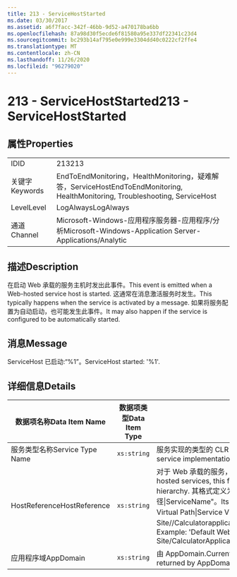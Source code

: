 ```yaml
---
title: 213 - ServiceHostStarted
ms.date: 03/30/2017
ms.assetid: a6f7facc-342f-46bb-9d52-a470178ba6bb
ms.openlocfilehash: 87a98d30f5ecde6f81580a95e337df22341c23d4
ms.sourcegitcommit: bc293b14af795e0e999e3304dd40c0222cf2ffe4
ms.translationtype: MT
ms.contentlocale: zh-CN
ms.lasthandoff: 11/26/2020
ms.locfileid: "96279020"
---
```

# <a name="213---servicehoststarted"></a><span data-ttu-id="d2730-102">213 - ServiceHostStarted</span><span class="sxs-lookup"><span data-stu-id="d2730-102">213 - ServiceHostStarted</span></span>

## <a name="properties"></a><span data-ttu-id="d2730-103">属性</span><span class="sxs-lookup"><span data-stu-id="d2730-103">Properties</span></span>  
  
|||  
|-|-|  
|<span data-ttu-id="d2730-104">ID</span><span class="sxs-lookup"><span data-stu-id="d2730-104">ID</span></span>|<span data-ttu-id="d2730-105">213</span><span class="sxs-lookup"><span data-stu-id="d2730-105">213</span></span>|  
|<span data-ttu-id="d2730-106">关键字</span><span class="sxs-lookup"><span data-stu-id="d2730-106">Keywords</span></span>|<span data-ttu-id="d2730-107">EndToEndMonitoring，HealthMonitoring，疑难解答，ServiceHost</span><span class="sxs-lookup"><span data-stu-id="d2730-107">EndToEndMonitoring, HealthMonitoring, Troubleshooting, ServiceHost</span></span>|  
|<span data-ttu-id="d2730-108">Level</span><span class="sxs-lookup"><span data-stu-id="d2730-108">Level</span></span>|<span data-ttu-id="d2730-109">LogAlways</span><span class="sxs-lookup"><span data-stu-id="d2730-109">LogAlways</span></span>|  
|<span data-ttu-id="d2730-110">通道</span><span class="sxs-lookup"><span data-stu-id="d2730-110">Channel</span></span>|<span data-ttu-id="d2730-111">Microsoft-Windows-应用程序服务器-应用程序/分析</span><span class="sxs-lookup"><span data-stu-id="d2730-111">Microsoft-Windows-Application Server-Applications/Analytic</span></span>|  
  
## <a name="description"></a><span data-ttu-id="d2730-112">描述</span><span class="sxs-lookup"><span data-stu-id="d2730-112">Description</span></span>  

 <span data-ttu-id="d2730-113">在启动 Web 承载的服务主机时发出此事件。</span><span class="sxs-lookup"><span data-stu-id="d2730-113">This event is emitted when a Web-hosted service host is started.</span></span> <span data-ttu-id="d2730-114">这通常在消息激活服务时发生。</span><span class="sxs-lookup"><span data-stu-id="d2730-114">This typically happens when the service is activated by a message.</span></span> <span data-ttu-id="d2730-115">如果将服务配置为自动启动，也可能发生此事件。</span><span class="sxs-lookup"><span data-stu-id="d2730-115">It may also happen if the service is configured to be automatically started.</span></span>  
  
## <a name="message"></a><span data-ttu-id="d2730-116">消息</span><span class="sxs-lookup"><span data-stu-id="d2730-116">Message</span></span>  

 <span data-ttu-id="d2730-117">ServiceHost 已启动:“%1”。</span><span class="sxs-lookup"><span data-stu-id="d2730-117">ServiceHost started: '%1'.</span></span>  
  
## <a name="details"></a><span data-ttu-id="d2730-118">详细信息</span><span class="sxs-lookup"><span data-stu-id="d2730-118">Details</span></span>  
  
|<span data-ttu-id="d2730-119">数据项名称</span><span class="sxs-lookup"><span data-stu-id="d2730-119">Data Item Name</span></span>|<span data-ttu-id="d2730-120">数据项类型</span><span class="sxs-lookup"><span data-stu-id="d2730-120">Data Item Type</span></span>|<span data-ttu-id="d2730-121">描述</span><span class="sxs-lookup"><span data-stu-id="d2730-121">Description</span></span>|  
|--------------------|--------------------|-----------------|  
|<span data-ttu-id="d2730-122">服务类型名称</span><span class="sxs-lookup"><span data-stu-id="d2730-122">Service Type Name</span></span>|`xs:string`|<span data-ttu-id="d2730-123">服务实现的类型的 CLR FullName。</span><span class="sxs-lookup"><span data-stu-id="d2730-123">The CLR FullName of the type of the service implementation.</span></span>|  
|<span data-ttu-id="d2730-124">HostReference</span><span class="sxs-lookup"><span data-stu-id="d2730-124">HostReference</span></span>|`xs:string`|<span data-ttu-id="d2730-125">对于 Web 承载的服务，此字段唯一标识 Web 层次结构中的服务。</span><span class="sxs-lookup"><span data-stu-id="d2730-125">For Web hosted services, this field uniquely identifies the service in the Web hierarchy.</span></span> <span data-ttu-id="d2730-126">其格式定义为 "网站名称应用程序虚拟路径&#124;服务虚拟路径&#124;ServiceName"。</span><span class="sxs-lookup"><span data-stu-id="d2730-126">Its format is defined as 'Web Site Name Application Virtual Path&#124;Service Virtual Path&#124;ServiceName'.</span></span> <span data-ttu-id="d2730-127">示例： "Default Web Site//Calculatorapplication&#124;/CalculatorService.svc&#124;CalculatorService"。</span><span class="sxs-lookup"><span data-stu-id="d2730-127">Example: 'Default Web Site/CalculatorApplication&#124;/CalculatorService.svc&#124;CalculatorService'.</span></span>|  
|<span data-ttu-id="d2730-128">应用程序域</span><span class="sxs-lookup"><span data-stu-id="d2730-128">AppDomain</span></span>|`xs:string`|<span data-ttu-id="d2730-129">由 AppDomain.CurrentDomain.FriendlyName 返回的字符串。</span><span class="sxs-lookup"><span data-stu-id="d2730-129">The string returned by AppDomain.CurrentDomain.FriendlyName.</span></span>|
